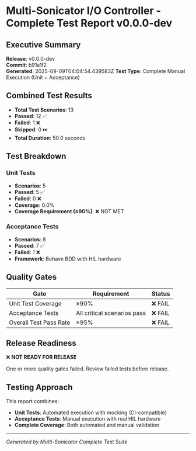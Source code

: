 # Multi-Sonicator I/O Controller - Complete Test Report v0.0.0-dev

## Executive Summary

**Release**: v0.0.0-dev  
**Commit**: b91a1f2  
**Generated**: 2025-09-09T04:04:54.439583Z
**Test Type**: Complete Manual Execution (Unit + Acceptance)

## Combined Test Results

- **Total Test Scenarios**: 13
- **Passed**: 12 ✅
- **Failed**: 1 ❌
- **Skipped**: 0 ⏭️
- **Total Duration**: 50.0 seconds

## Test Breakdown

### Unit Tests
- **Scenarios**: 5
- **Passed**: 5 ✅
- **Failed**: 0 ❌
- **Coverage**: 0.0%
- **Coverage Requirement (≥90%)**: ❌ NOT MET

### Acceptance Tests
- **Scenarios**: 8
- **Passed**: 7 ✅
- **Failed**: 1 ❌
- **Framework**: Behave BDD with HIL hardware

## Quality Gates

| Gate | Requirement | Status |
|------|------------|--------|
| Unit Test Coverage | ≥90% | ❌ FAIL |
| Acceptance Tests | All critical scenarios pass | ❌ FAIL |
| Overall Test Pass Rate | ≥95% | ❌ FAIL |

## Release Readiness

❌ **NOT READY FOR RELEASE**

One or more quality gates failed. Review failed tests before release.

## Testing Approach

This report combines:
- **Unit Tests**: Automated execution with mocking (CI-compatible)
- **Acceptance Tests**: Manual execution with real HIL hardware
- **Complete Coverage**: Both automated and manual validation

---
*Generated by Multi-Sonicator Complete Test Suite*
